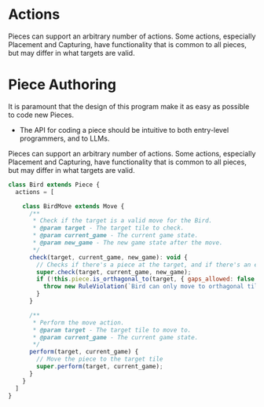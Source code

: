 # Actions

Pieces can support an arbitrary number of actions. Some actions, especially Placement and Capturing, have functionality that is common to all pieces, but may differ in what targets are valid.

# Piece Authoring

It is paramount that the design of this program make it as easy as possible to code new Pieces.
- The API for coding a piece should be intuitive to both entry-level programmers, and to LLMs.

Pieces can support an arbitrary number of actions. Some actions, especially Placement and Capturing, have functionality that is common to all pieces, but may differ in what targets are valid.


```js
class Bird extends Piece {
  actions = [

    class BirdMove extends Move {
      /**
       * Check if the target is a valid move for the Bird.
       * @param target - The target tile to check.
       * @param current_game - The current game state.
       * @param new_game - The new game state after the move.
       */
      check(target, current_game, new_game): void {
        // Checks if there's a piece at the target, and if there's an entity on the layer below it
        super.check(target, current_game, new_game);
        if (!this.piece.is_orthagonal_to(target, { gaps_allowed: false })) {
          throw new RuleViolation(`Bird can only move to orthagonal tiles`);
        }
      }

      /**
       * Perform the move action.
       * @param target - The target tile to move to.
       * @param current_game - The current game state.
       */
      perform(target, current_game) {
        // Move the piece to the target tile
        super.perform(target, current_game);
      }
    }
  ]
}
```